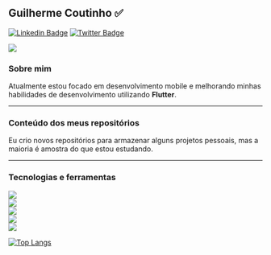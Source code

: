 ## Guilherme Coutinho ✅
[![Linkedin Badge](https://img.shields.io/badge/-LinkedIn-blue?style=flat-square&logo=Linkedin&logoColor=white&link=https://www.linkedin.com/in/guilhermecoutinho1/)](https://www.linkedin.com/in/guilhermecoutinho1/)
[![Twitter Badge](https://img.shields.io/badge/-Twitter-blue?style=flat-square&logo=Twitter&logoColor=white&link=https://https://twitter.com/gcoutinho1/)](https://twitter.com/gcoutinho1/)
<!--
 (https://img.shields.io/badge/Code-Kotlin-informational?style=flat&logo=kotlin&logoColor=white&color=FFA500)
Here are some ideas to get you started:
- 🔭 I’m currently working on ...
- 🌱 I’m currently learning ...
- 👯 I’m looking to collaborate on ...
- 🤔 I’m looking for help with ...
- 💬 Ask me about ...
- 📫 How to reach me: ...
- 😄 Pronouns: ...
- ⚡ Fun fact: ...
-->
<a href="https://github.com/gcoutinho1">
  <img align="center" src="https://github-readme-stats.vercel.app/api?username=gcoutinho1&show_icons=true&line_height=27&count_private=true&title_color=ffffff&text_color=FFA500&icon_color=ffffff&bg_color=1d1f21&hide=contribs,issues,prs"/>
</a>

### Sobre mim

Atualmente estou focado em desenvolvimento mobile e melhorando minhas habilidades de desenvolvimento utilizando **Flutter**.

---

### Conteúdo dos meus repositórios

Eu crio novos repositórios para armazenar alguns projetos pessoais, mas a maioria é amostra do que estou estudando.

---

### Tecnologias e ferramentas

![](https://img.shields.io/badge/Framework-Flutter-informational?style=plastic&logo=Flutter&logoColor=white&color=FFA500)  
![](https://img.shields.io/badge/Code-Dart-informational?style=plastic&logo=dart&logoColor=white&color=FFA500)  
![](https://img.shields.io/badge/Code-Java-informational?style=plastic&logo=java&logoColor=white&color=FFA500)  
![](https://img.shields.io/badge/Database-SQLite-informational?style=plastic&logo=SQLite&logoColor=white&color=FFA500)  
![](https://img.shields.io/badge/Firebase-Firebase-informational?plastic=flat&logo=Firebase&logoColor=white&color=FFA500)  

[![Top Langs](https://github-readme-stats.vercel.app/api/top-langs/?username=gcoutinho1&layout=compact&title_color=ffffff&bg_color=1d1f21&text_color=ffffff&hide=Objective-C)](https://github.com/anuraghazra/github-readme-stats)
